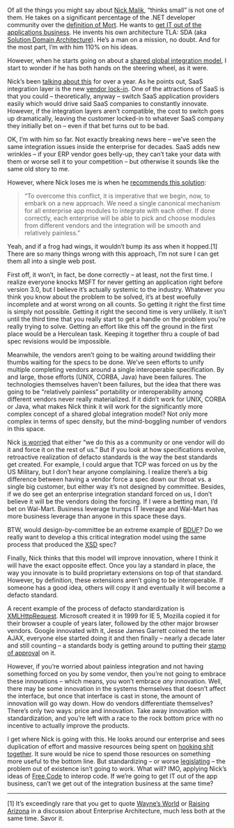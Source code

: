 Of all the things you might say about [Nick
Malik](http://blogs.msdn.com/nickmalik), “thinks small” is not one of
them. He takes on a significant percentage of the .NET developer
community over the [definition of
Mort](http://blogs.msdn.com/nickmalik/archive/2007/06/15/tools-for-mort.aspx).
He wants to [get IT out of the applications
business](http://blogs.msdn.com/nickmalik/archive/2007/07/30/free-code-getting-it-out-of-the-applications-business.aspx).
He invents his own architecture TLA: SDA (aka [Solution Domain
Architecture](http://blogs.msdn.com/nickmalik/archive/2007/05/04/mining-for-services-with-solution-domain-architecture.aspx)).
He’s a man on a mission, no doubt. And for the most part, I’m with him
110% on his ideas.

However, when he starts going on about a [shared global integration
model](http://blogs.msdn.com/nickmalik/archive/2008/01/09/towards-a-shared-global-integration-model.aspx),
I start to wonder if he has both hands on the steering wheel, as it
were.

Nick’s been [talking about
this](http://blogs.msdn.com/nickmalik/archive/2006/12/19/the-roadblock-to-software-as-a-service.aspx)
for over a year. As he points out, SaaS integration layer is the new
[vendor lock-in](http://en.wikipedia.org/wiki/Vendor_lock-in). One of
the attractions of SaaS is that you could – theoretically, anyway –
switch SaaS application providers easily which would drive said SaaS
companies to constantly innovate. However, if the integration layers
aren’t compatible, the cost to switch goes up dramatically, leaving the
customer locked-in to whatever SaaS company they initially bet on – even
if that bet turns out to be bad.

OK, I’m with him so far. Not exactly breaking news here – we’ve seen the
same integration issues inside the enterprise for decades. SaaS adds new
wrinkles – if your ERP vendor goes belly-up, they can’t take your data
with them or worse sell it to your competition – but otherwise it sounds
like the same old story to me.

However, where Nick loses me is when he [recommends this
solution](http://blogs.msdn.com/nickmalik/archive/2006/12/20/internet-wide-services-integration-architecture-needed-now.aspx):

> “To overcome this conflict, it is imperative that we begin, now, to
> embark on a new approach. We need a single canonical mechanism for all
> enterprise app modules to integrate with each other. If done
> correctly, each enterprise will be able to pick and choose modules
> from different vendors and the integration will be smooth and
> relatively painless.”

Yeah, and if a frog had wings, it wouldn’t bump its ass when it
hopped.[1] There are so many things wrong with this approach, I’m not
sure I can get them all into a single web post.

First off, it won’t, in fact, be done correctly – at least, not the
first time. I realize everyone knocks MSFT for never getting an
application right before version 3.0, but I believe it’s actually
systemic to the industry. Whatever you think you know about the problem
to be solved, it’s at best woefully incomplete and at worst wrong on all
counts. So getting it right the first time is simply not possible.
Getting it right the second time is very unlikely. It isn’t until the
third time that you really start to get a handle on the problem you’re
really trying to solve. Getting an effort like this off the ground in
the first place would be a Herculean task. Keeping it together thru a
couple of bad spec revisions would be impossible.

Meanwhile, the vendors aren’t going to be waiting around twiddling their
thumbs waiting for the specs to be done. We’ve seen efforts to unify
multiple completing vendors around a single interoperable specification.
By and large, those efforts (UNIX, CORBA, Java) have been failures. The
technologies themselves haven’t been failures, but the idea that there
was going to be “relatively painless” portability or interoperability
among different vendors never really materialized. If it didn’t work for
UNIX, CORBA or Java, what makes Nick think it will work for the
significantly more complex concept of a shared global integration model?
Not only more complex in terms of spec density, but the mind-boggling
number of vendors in this space.

Nick [is
worried](http://blogs.msdn.com/nickmalik/archive/2006/12/19/the-roadblock-to-software-as-a-service.aspx)
that either “we do this as a community or one vendor will do it and
force it on the rest of us.” But if you look at how specifications
evolve, retroactive realization of defacto standards is the way the best
standards get created. For example, I could argue that TCP was forced on
us by the US Military, but I don’t hear anyone complaining. I realize
there’s a big difference between having a vendor force a spec down our
throat vs. a single big customer, but either way it’s not designed by
committee. Besides, if we do see get an enterprise integration standard
forced on us, I don’t believe it will be the vendors doing the forcing.
If I were a betting man, I’d bet on Wal-Mart. Business leverage trumps
IT leverage and Wal-Mart has more business leverage than anyone in this
space these days.

BTW, would design-by-committee be an extreme example of
[BDUF](http://en.wikipedia.org/wiki/BDUF)? Do we really want to develop
a this critical integration model using the same process that produced
the [XSD](http://www.w3.org/XML/Schema) spec?

Finally, Nick thinks that this model will improve innovation, where I
think it will have the exact opposite effect. Once you lay a standard in
place, the way you innovate is to build proprietary extensions on top of
that standard. However, by definition, these extensions aren’t going to
be interoperable. If someone has a good idea, others will copy it and
eventually it will become a defacto standard.

A recent example of the process of defacto standardization is
[XMLHttpRequest](http://en.wikipedia.org/wiki/Xmlhttprequest). Microsoft
created it in 1999 for IE 5, Mozilla copied it for their browser a
couple of years later, followed by the other major browser vendors.
Google innovated with it, Jesse James Garrett coined the term AJAX,
everyone else started doing it and then finally – nearly a decade later
and still counting – a standards body is getting around to putting their
[stamp of approval](http://www.w3.org/TR/XMLHttpRequest/) on it.

However, if you’re worried about painless integration and not having
something forced on you by some vendor, then you’re not going to embrace
these innovations – which means, you won’t embrace *any* innovation.
Well, there may be some innovation in the systems themselves that
doesn’t affect the interface, but once that interface is cast in stone,
the amount of innovation will go way down. How do vendors differentiate
themselves? There’s only two ways: price and innovation. Take away
innovation with standardization, and you’re left with a race to the rock
bottom price with no incentive to actually improve the products.

I get where Nick is going with this. He looks around our enterprise and
sees duplication of effort and massive resources being spent on [hooking
shit together](http://devhawk.net/2004/02/10/Pat+On+SOA.aspx). It sure
would be nice to spend those resources on something more useful to the
bottom line. But standardizing – or worse
[legislating](http://blogs.msdn.com/nickmalik/archive/2006/12/20/internet-wide-services-integration-architecture-needed-now.aspx)
– the problem out of existence isn’t going to work. What will? IMO,
applying Nick’s ideas of [Free
Code](http://blogs.msdn.com/nickmalik/archive/2007/07/30/free-code-getting-it-out-of-the-applications-business.aspx)
to interop code. If we’re going to get IT out of the app business, can’t
we get out of the integration business at the same time?

------------------------------------------------------------------------

[1] It’s exceedingly rare that you get to quote [Wayne’s
World](http://www.imdb.com/title/tt0105793/quotes) or [Raising
Arizona](http://www.imdb.com/title/tt0093822/quotes) in a discussion
about Enterprise Architecture, much less both at the same time. Savor
it.
